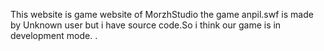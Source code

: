 This website is game website of MorzhStudio the game anpil.swf is made by Unknown user but i have source code.So i think our game is in development mode.
.
